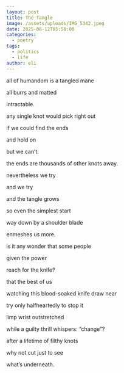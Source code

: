 ```yaml
---
layout: post
title: The Tangle
image: /assets/uploads/IMG_5342.jpeg
date: 2025-08-12T05:58:00
categories:
  - poetry
tags:
  - politics
  - life
author: eli
---
```

all of humandom is a tangled mane

all burrs and matted 

intractable. 

any single knot would pick right out 

if we could find the ends

and hold on

but we can’t:

the ends are thousands of other knots away.  

nevertheless we try

and we try

and the tangle grows 

so even the simplest start

way down by a shoulder blade 

enmeshes us more. 

is it any wonder that some people

given the power

reach for the knife?

that the best of us

watching this blood-soaked knife draw near

try only halfheartedly to stop it

limp wrist outstretched

while a guilty thrill whispers: “change”?

after a lifetime of filthy knots

why not cut just to see

what’s underneath.
